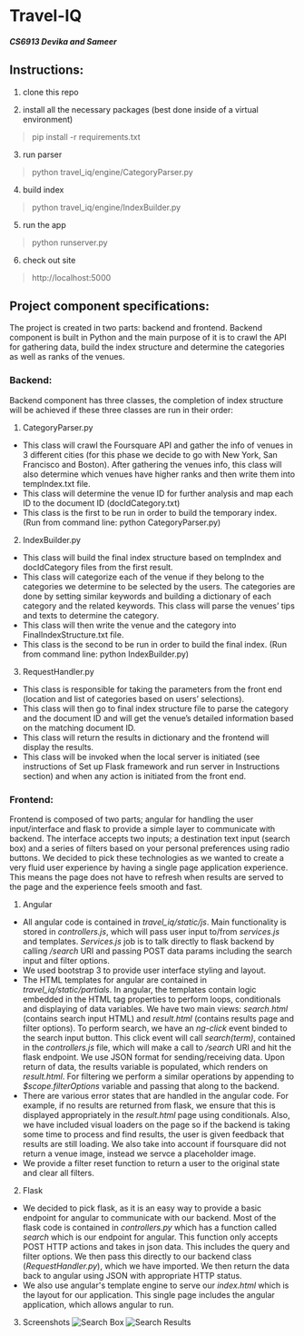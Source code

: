 # Travel-IQ
##### CS6913 Devika and Sameer

## Instructions:

1. clone this repo

2. install all the necessary packages (best done inside of a virtual environment)
> pip install -r requirements.txt

3. run parser
> python travel_iq/engine/CategoryParser.py

4. build index
> python travel_iq/engine/IndexBuilder.py

5. run the app
> python runserver.py

6. check out site
> http://localhost:5000


## Project component specifications:

The project is created in two parts: backend and frontend. Backend component is built in Python and the main purpose of it is to crawl the API for gathering data, build the index structure and determine the categories as well as ranks of the venues. 

### Backend:
Backend component has three classes, the completion of index structure will be achieved if these three classes are run in their order:

1. CategoryParser.py
 * This class will crawl the Foursquare API and gather the info of venues in 3 different cities (for this phase we decide to go with New York, San Francisco and Boston). After gathering the venues info, this class will also determine which venues have higher ranks and then write them into tempIndex.txt file.
 * This class will determine the venue ID for further analysis and map each ID to the document ID (docIdCategory.txt)
 * This class is the first to be run in order to build the temporary index. (Run from command line: python CategoryParser.py)

2. IndexBuilder.py
  * This class will build the final index structure based on tempIndex and docIdCategory files from the first result. 
  * This class will categorize each of the venue if they belong to the categories we determine to be selected by the users. The categories are done by setting similar keywords and building a dictionary of each category and the related keywords. This class will parse the venues’ tips and texts to determine the category.
  * This class will then write the venue and the category into FinalIndexStructure.txt file.
  * This class is the second to be run in order to build the final index. (Run from command line: python IndexBuilder.py)

3. RequestHandler.py
  * This class is responsible for taking the parameters from the front end (location and list of categories based on users’ selections).
  * This class will then go to final index structure file to parse the category and the document ID and will get the venue’s detailed information based on the matching document ID. 
  * This class will return the results in dictionary and the frontend will display the results.
  * This class will be invoked when the local server is initiated (see instructions of Set up Flask framework and run server in Instructions section) and when any action is initiated from the front end. 


### Frontend:
Frontend is composed of two parts; angular for handling the user input/interface and flask to provide a simple layer to communicate with backend. The interface accepts two inputs; a destination text input (search box) and a series of filters based on your personal preferences using radio buttons. We decided to pick these technologies as we wanted to create a very fluid user experience by having a single page application experience. This means the page does not have to refresh when results are served to the page and the experience feels smooth and fast.

1. Angular 
  * All angular code is contained in _travel_iq/static/js_. Main functionality is stored in _controllers.js_, which will  pass user input to/from _services.js_ and templates. _Services.js_ job is to talk directly to flask backend by calling _/search_ URI and passing POST data params including the search input and filter options.
  * We used bootstrap 3 to provide user interface styling and layout. 
  * The HTML templates for angular are contained in _travel_iq/static/partials_. In angular, the templates contain logic embedded in the HTML tag properties to perform loops, conditionals and displaying of data variables. We have two main views:  _search.html_ (contains search input HTML) and _result.html_ (contains results page and filter options). To perform search, we have an _ng-click_ event binded to the search input button. This click event will call _search(term)_, contained in the _controllers.js_ file, which will make a call to _/search_ URI and hit the flask endpoint. We use JSON format for sending/receiving data. Upon return of data, the results variable is populated, which renders on _result.html_. For filtering we perform a similar operations by appending to _$scope.filterOptions_ variable and passing that along to the backend.
  * There are various error states that are handled in the angular code. For example, if no results are returned from flask, we ensure that this is displayed appropriately in the _result.html_ page using conditionals. Also, we have included visual loaders on the page so if the backend is taking some time to process and find results, the user is given feedback that results are still loading. We also take into account if foursquare did not return a venue image, instead we servce a placeholder image.
  * We provide a filter reset function to return a user to the original state and clear all filters.

2. Flask
  * We decided to pick flask, as it is an easy way to provide a basic endpoint for angular to communicate with our backend. Most of the flask code is contained in _controllers.py_ which has a function called _search_ which is our endpoint for angular. This function only accepts POST HTTP actions and takes in json data. This includes the query and filter options. We then pass this directly to our backend class (_RequestHandler.py_), which we have imported. We then return the data back to angular using JSON with appropriate HTTP status.
  * We also use angular's template engine to serve our _index.html_ which is the layout for our application. This single page includes the angular application, which allows angular to run.

3. Screenshots
![Search Box](https://www.dropbox.com/s/s850njerqi7r2w1/Screenshot%202015-05-04%2013.46.35.png?dl=1)
![Search Results](https://www.dropbox.com/s/pxtcrebajy53w3p/Screenshot%202015-05-04%2013.46.54.png?dl=1)
